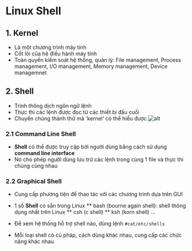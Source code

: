# Linux Shell

## 1. Kernel
* Là một chương trình máy tính
* Cốt lõi của hệ điều hành máy tính
* Toàn quyền kiếm soát hệ thống, quản lý: File management, Process management, I/O management, Memory management, Device managemnet

## 2. Shell
* Trình thông dịch ngôn ngữ lệnh
* Thực thi các lệnh được đọc từ các thiết bị đầu cuối
* Chuyển chúng thành thứ mà 'kernel' có thể hiểu được 
![alt](https://images.viblo.asia/f1543025-339d-43f9-948a-ebb559f16cb2.png)

### 2.1 Command Line Shell
* **Shell** có thể được truy cập bởi người dùng bằng cách sử dụng **command line interface**
* Nó cho phép người dùng lưu trữ các lệnh trong cùng 1 file và thực thi chúng cùng nhau

### 2.2 Graphical Shell
* Cung cấp phương tiện để thao tác với các chương trình dựa trên GUI
* 1 số **Shell** có sẵn trong Linux
** bash (bourne again shell): shell thông dụng nhất trên Linux
** csh (c shell)
** ksh (korn shell)
...

* Để xem hệ thống hỗ trợ shell nào, dùng lệnh `#cat/etc/shells`
* Mỗi loại shell có cú pháp, cách dùng khác nhau, cung cấp các chức năng khác nhau

